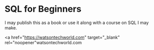 # SQL for Beginners

I may publish this as a book or use it along with a course on SQL I may make.

<a href="https://watsontechworld.com" target="_blank" rel="noopener"watsontechworld.com</a>
